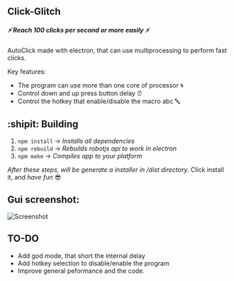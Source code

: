 ## Click-Glitch 
##### :zap: Reach 100 clicks per second or more easily :zap: #####
AutoClick made with electron, that can use multiprocessing to perform fast clicks.

Key features: 
  * The program can use more than one core of processor                  :cyclone:
  * Control down and up press button delay               :alarm_clock:
  * Control the hotkey that enable/disable the macro abc :abc:

## :shipit: **Building**
1. `npm install` -> *Installs all dependencies*
2. `npm rebuild` -> *Rebuilds robotjs api to work in electron*
3. `npm make`    -> *Compiles app to your platform*

*After these steps, will be generate a installer in /dist directory.*
Click install it, and *have fun* :sunglasses:
## Gui screenshot:
![Screenshot](https://i.ibb.co/y4DJ3BV/screen-capture.png)

## TO-DO
  * Add god mode, that short the internal delay 
  * Add hotkey selection to disable/enable the program
  * Improve general peformance and the code.
